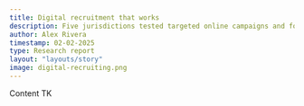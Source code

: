 ```yaml
---
title: Digital recruitment that works
description: Five jurisdictions tested targeted online campaigns and found what messages bring in qualified foster parents.
author: Alex Rivera
timestamp: 02-02-2025
type: Research report
layout: "layouts/story"
image: digital-recruiting.png
---
```


Content TK